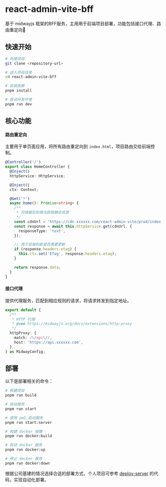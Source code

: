 # react-admin-vite-bff

基于 midwayjs 框架的BFF服务，主用用于前端项目部署，功能包括接口代理、路由重定向🚀

## 快速开始

```bash
# 克隆项目
git clone <repository-url>

# 进入项目目录
cd react-admin-vite-bff

# 安装依赖
pnpm install

# 启动开发环境
pnpm run dev
```

## 核心功能

#### 路由重定向

主要用于单页面应用，将所有路由重定向到 `index.html`，项目路由交给前端控制。
```ts
@Controller('/')
export class HomeController {
  @Inject()
  httpService: HttpService;

  @Inject()
  ctx: Context;

  @Get('*')
  async home(): Promise<string> {
    /**
     * 可根据实际情况获取静态资源
     */
    const cdnUrl = 'https://cdn.xxxxxx.com/react-admin-vite/prod/index.html';
    const response = await this.httpService.get(cdnUrl, {
      responseType: 'text',
    });

    // 用于前端判断是否需要更新
    if (response.headers.etag) {
      this.ctx.set('ETag', response.headers.etag);
    }

    return response.data;
  }
}
```

#### 接口代理

提供代理服务，匹配到相应规则的请求，将请求转发到指定地址。
```ts
export default {
  /**
   * HTTP 代理
   * @see https://midwayjs.org/docs/extensions/http-proxy
   */
  httpProxy: {
    match: /\/api\//,
    host: 'https://api.xxxxxx.com',
  },
} as MidwayConfig;
```

## 部署

以下是部署相关的命令：

```bash
# 构建项目
pnpm run build

# 启动服务
pnpm run start

# 使用 pm2 启动服务
pnpm run start:server

# 构建 docker 镜像
pnpm run docker:build

# 启动 docker 服务
pnpm run docker:up

# 停止 docker 服务
pnpm run docker:down
```

根据公司基建的情况选择合适的部署方式，个人项目可参考 [deploy-server](./.github/workflows/deploy-server.yml) 的代码，实现自动化部署。
